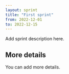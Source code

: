 ```yaml
---
layout: sprint
title: "First sprint"
from: 2022-12-01
to: 2022-12-15
---
```


Add sprint description here.

## More details

You can add more details.
